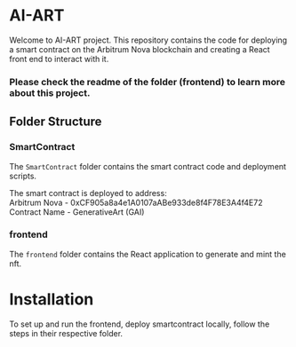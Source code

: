 # AI-ART

Welcome to AI-ART project. This repository contains the code for deploying a smart contract on the Arbitrum Nova blockchain and creating a React front end to interact with it.

###  Please check the readme of the folder (frontend) to learn more about this project.

## Folder Structure

### SmartContract

The `SmartContract` folder contains the smart contract code and deployment scripts.

The smart contract is deployed to address: <br /> 
Arbitrum Nova - 0xCF905a8a4e1A0107aABe933de8f4F78E3A4f4E72 <br /> 
Contract Name -  GenerativeArt (GAI) <br /> 

### frontend

The `frontend` folder contains the React application to generate and mint the nft.


# Installation
To set up and run the frontend, deploy smartcontract locally, follow the steps in their respective folder.

